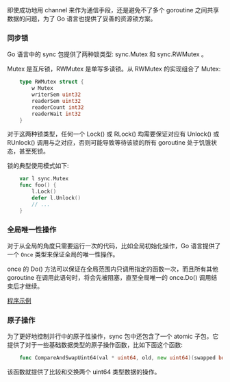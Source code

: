 
即使成功地用 channel 来作为通信手段，还是避免不了多个 goroutine 之间共享数据的问题，为了 Go 语言也提供了妥善的资源锁方案。


### 同步锁

Go 语言中的 sync 包提供了两种锁类型: sync.Mutex 和 sync.RWMutex 。

Mutex 是互斥锁，RWMutex 是单写多读锁。从 RWMutex 的实现组合了 Mutex:
```go
    type RWMutex struct {
        w Mutex
        writerSem uint32
        readerSem uint32
        readerCount int32
        readerWait int32
    }
```

对于这两种锁类型，任何一个 Lock() 或 RLock() 均需要保证对应有 Unlock() 或 RUnlock() 调用与之对应，否则可能导致等待该锁的所有 goroutine 处于饥饿状态，甚至死锁。

锁的典型使用模式如下:
```go
    var l sync.Mutex
    func foo() {
        l.Lock()
        defer l.Unlock()
        // ...
    }
```


### 全局唯一性操作

对于从全局的角度只需要运行一次的代码，比如全局初始化操作，Go 语言提供了一个 `Once` 类型来保证全局的唯一性操作。

once 的 Do() 方法可以保证在全局范围内只调用指定的函数一次，而且所有其他 goroutine 在调用此语句时，将会先被阻塞，直至全局唯一的 once.Do() 调用结束后才继续。

[程序示例](t/04_once.go)


### 原子操作

为了更好地控制并行中的原子性操作，sync 包中还包含了一个 atomic 子包，它提供了对于一些基础数据类型的原子操作函数，比如下面这个函数:
```go
    func CompareAndSwapUint64(val * uint64, old, new uint64)(swapped bool)
```
该函数就提供了比较和交换两个 uint64 类型数据的操作。

